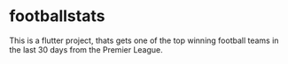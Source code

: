 # footballstats

This is a flutter project, thats gets one of the top winning football teams in the last 30 days from the Premier League.
